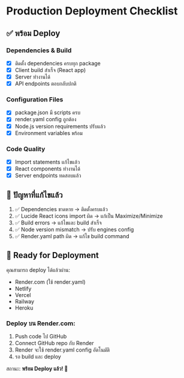 # Production Deployment Checklist

## ✅ พร้อม Deploy

### Dependencies & Build
- [x] ติดตั้ง dependencies ครบทุก package
- [x] Client build สำเร็จ (React app)
- [x] Server ทำงานได้
- [x] API endpoints ตอบกลับปกติ

### Configuration Files
- [x] package.json มี scripts ครบ
- [x] render.yaml config ถูกต้อง
- [x] Node.js version requirements ปรับแล้ว
- [x] Environment variables พร้อม

### Code Quality
- [x] Import statements แก้ไขแล้ว
- [x] React components ทำงานได้
- [x] Server endpoints ทดสอบแล้ว

## 🔧 ปัญหาที่แก้ไขแล้ว
1. ✅ Dependencies ขาดหาย → ติดตั้งครบแล้ว
2. ✅ Lucide React icons import ผิด → แก้เป็น Maximize/Minimize
3. ✅ Build errors → แก้ไขและ build สำเร็จ
4. ✅ Node version mismatch → ปรับ engines config
5. ✅ Render.yaml path ผิด → แก้ไข build command

## 🚀 Ready for Deployment

คุณสามารถ deploy ได้แล้วผ่าน:
- Render.com (ใช้ render.yaml)
- Netlify 
- Vercel
- Railway
- Heroku

### Deploy บน Render.com:
1. Push code ไป GitHub
2. Connect GitHub repo กับ Render
3. Render จะใช้ render.yaml config อัตโนมัติ
4. รอ build และ deploy

สถานะ: **พร้อม Deploy แล้ว! 🎉**
